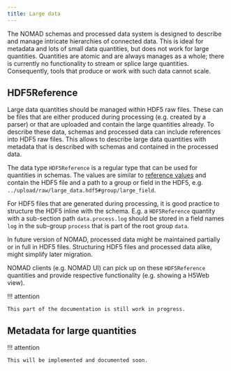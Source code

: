 ```yaml
---
title: Large data
---
```

The NOMAD schemas and processed data system is designed to describe and manage
intricate hierarchies of connected data. This is ideal for metadata and lots of small
data quantities, but does not work for large quantities. Quantities are atomic and
are always manages as a whole; there is currently no functionality to stream or
splice large quantities. Consequently, tools that produce or work with such data
cannot scale.

## HDF5Reference

Large data quantities should be managed within HDF5 raw files. These can be files
that are either produced during processing (e.g. created by a parser) or that are
uploaded and contain the large quantities already. To describe these data, schemas
and processed data can include references into HDF5 raw files. This allows to
describe large data quantities with metadata that is described with schemas and
contained in the processed data.

The data type `HDF5Reference` is a regular type that can be used for quantities
in schemas. The values are similar to [reference values](basics.md#different-forms-of-references) and contain
the HDF5 file and a path to a group or field in the HDF5, e.g. `../upload/raw/large_data.hdf5#group/large_field`.

For HDF5 files that are generated during processing, it is good practice to structure
the HDF5 inline with the schema. E.g. a `HDF5Reference` quantity with a sub-section
path `data.process.log` should be stored in a field names `log` in the sub-group `process`
that is part of the root group `data`.

In future version of NOMAD, processed data might be maintained partially or in full in
HDF5 files. Structuring HDF5 files and processed data alike, might simplify later migration.

NOMAD clients (e.g. NOMAD UI) can pick up on these `HDF5Reference` quantities and
provide respective functionality (e.g. showing a H5Web view).

!!! attention

    This part of the documentation is still work in progress.

## Metadata for large quantities

!!! attention

    This will be implemented and documented soon.